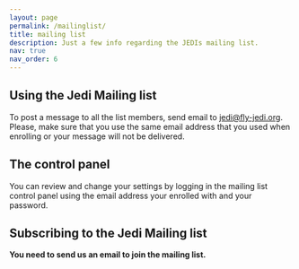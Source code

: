 ```yaml
---
layout: page
permalink: /mailinglist/
title: mailing list
description: Just a few info regarding the JEDIs mailing list.
nav: true
nav_order: 6
---
```


<h2>Using the Jedi Mailing list</h2>

To post a message to all the list members, send email to jedi@fly-jedi.org. Please, make sure that you use the same email address that you used when enrolling or your message will not be delivered.

<h2>The control panel</h2>

You can review and change your settings by logging in the mailing list control panel using the email address your enrolled with and your password.

<h2>Subscribing to the Jedi Mailing list</h2>

<b>You need to send us an email to join the mailing list.</b>
